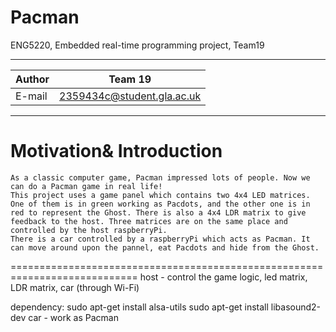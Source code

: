 # Pacman
ENG5220, Embedded real-time programming project, Team19
****
	
|Author|Team 19|
|---|---
|E-mail|2359434c@student.gla.ac.uk


****

# Motivation& Introduction

    As a classic computer game, Pacman impressed lots of people. Now we can do a Pacman game in real life!
    This project uses a game panel which contains two 4x4 LED matrices. One of them is in green working as Pacdots, and the other one is in red to represent the Ghost. There is also a 4x4 LDR matrix to give feedback to the host. Three matrices are on the same place and controlled by the host raspberryPi.
    There is a car controlled by a raspberryPi which acts as Pacman. It can move around upon the pannel, eat Pacdots and hide from the Ghost.


============================================================================
host - control the game logic, led matrix, LDR matrix, car (through Wi-Fi)

dependency:
sudo apt-get install alsa-utils
sudo apt-get install libasound2-dev
car  - work as Pacman
